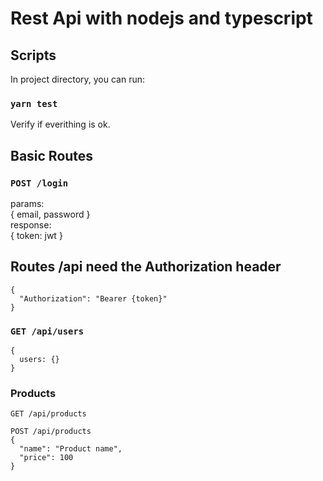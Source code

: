 # Rest Api with nodejs and typescript

## Scripts

In project directory, you can run:

### `yarn test`
Verify if everithing is ok.


## Basic Routes

### `POST /login`
params: 
<br>
{
  email,
  password
}
<br>
response: 
<br>
{
  token: jwt 
}

## Routes /api need the Authorization header
```
{
  "Authorization": "Bearer {token}"
}

```

### `GET /api/users`
```
{
  users: {}
}
```

### Products
```
GET /api/products

```

```
POST /api/products
{
  "name": "Product name",
  "price": 100 
}
```
